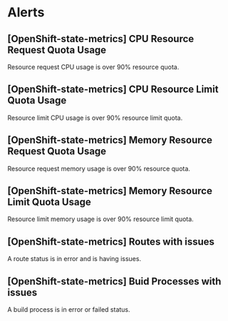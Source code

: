 # Alerts
## [OpenShift-state-metrics] CPU Resource Request Quota Usage
Resource request CPU usage is over 90% resource quota.

## [OpenShift-state-metrics] CPU Resource Limit Quota Usage
Resource limit CPU usage is over 90% resource limit quota.

## [OpenShift-state-metrics] Memory Resource Request Quota Usage
Resource request memory usage is over 90% resource quota.

## [OpenShift-state-metrics] Memory Resource Limit Quota Usage
Resource limit memory usage is over 90% resource limit quota.

## [OpenShift-state-metrics] Routes with issues
A route status is in error and is having issues.

## [OpenShift-state-metrics] Buid Processes with issues
A build process is in error or failed status.